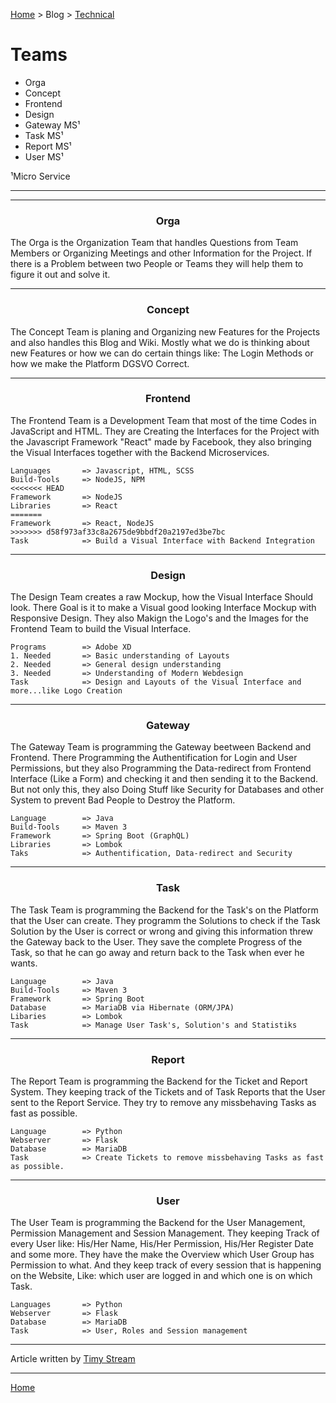 [Home](../../../README) > Blog > [Technical](../blog-technical) <!-- Breadcrumb -->

# Teams

* Orga
* Concept
* Frontend
* Design
* Gateway MS¹
* Task MS¹
* Report MS¹
* User MS¹

¹Micro Service

---
---

### <center>Orga</center>
The Orga is the Organization Team that handles Questions from Team Members or Organizing Meetings and other Information for the Project.
If there is a Problem between two People or Teams they will help them to figure it out and solve it.

---

### <center>Concept</center>
The Concept Team is planing and Organizing new Features for the Projects and also handles this Blog and Wiki. Mostly what we do is thinking about new Features or how we can do certain things like: The Login Methods or how we make the Platform DGSVO Correct.

___
### <center>Frontend</center>
The Frontend Team is a Development Team that most of the time Codes in JavaScript and HTML. They are Creating the Interfaces for the Project with the Javascript Framework "React" made by Facebook, they also bringing the Visual Interfaces together with the Backend Microservices.
```
Languages       => Javascript, HTML, SCSS
Build-Tools     => NodeJS, NPM
<<<<<<< HEAD
Framework       => NodeJS
Libraries       => React
=======
Framework       => React, NodeJS
>>>>>>> d58f973af33c8a2675de9bbdf20a2197ed3be7bc
Task            => Build a Visual Interface with Backend Integration
```

---

### <center>Design</center>
The Design Team creates a raw Mockup, how the Visual Interface Should look. There Goal is it to make a Visual good looking Interface Mockup with Responsive Design. They also Makign the Logo's and the Images for the Frontend Team to build the Visual Interface.

```
Programs        => Adobe XD
1. Needed       => Basic understanding of Layouts
2. Needed       => General design understanding
3. Needed       => Understanding of Modern Webdesign
Task            => Design and Layouts of the Visual Interface and more...like Logo Creation
```

---

### <center>Gateway</center>
The Gateway Team is programming the Gateway beetween Backend and Frontend. There Programming the Authentification for Login and User Permissions, but they also Programming the Data-redirect from Frontend Interface (Like a Form) and checking it and then sending it to the Backend. But not only this, they also Doing Stuff like Security for Databases and other System to prevent Bad People to Destroy the Platform.
```
Language        => Java
Build-Tools     => Maven 3
Framework       => Spring Boot (GraphQL)
Libraries       => Lombok
Taks            => Authentification, Data-redirect and Security
```

---

### <center>Task</center>
The Task Team is programming the Backend for the Task's on the Platform that the User can create. They programm the Solutions to check if the Task Solution by the User is correct or wrong and giving this information threw the Gateway back to the User. They save the complete Progress of the Task, so that he can go away and return back to the Task when ever he wants.
```
Language        => Java
Build-Tools     => Maven 3
Framework       => Spring Boot
Database        => MariaDB via Hibernate (ORM/JPA)
Libaries        => Lombok
Task            => Manage User Task's, Solution's and Statistiks
```

---

### <center>Report</center>
The Report Team is programming the Backend for the Ticket and Report System. They keeping track of the Tickets and of Task Reports that the User sent to the Report Service. They try to remove any missbehaving Tasks as fast as possible.
```
Language        => Python
Webserver       => Flask
Database        => MariaDB
Task            => Create Tickets to remove missbehaving Tasks as fast as possible.
```

---

### <center>User</center>
The User Team is programming the Backend for the User Management, Permission Management and Session Management. They keeping Track of every User like: His/Her Name, His/Her Permission, His/Her Register Date and some more. They have the make the Overview which User Group has Permission to what. And they keep track of every session that is happening on the Website, Like: which user are logged in and which one is on which Task. 
```
Languages       => Python
Webserver       => Flask
Database        => MariaDB
Task            => User, Roles and Session management
```
---
Article written by [Timy Stream](https://github.com/TimyStream)
___

[Home](../../../)
